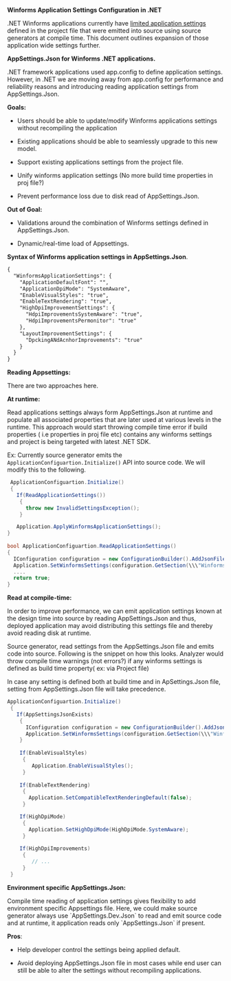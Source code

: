 **Winforms Application Settings Configuration in .NET**

.NET Winforms applications currently have [limited application
settings](https://docs.microsoft.com/en-us/dotnet/desktop/winforms/whats-new/net60?view=netdesktop-6.0#new-application-bootstrap)
defined in the project file that were emitted into source using source
generators at compile time. This document outlines expansion of those
application wide settings further.

**AppSettings.Json for Winforms .NET applications.**

.NET framework applications used app.config to define application
settings. However, in .NET we are moving away from app.config for
performance and reliability reasons and introducing reading application
settings from AppSettings.Json.

**Goals:**

-   Users should be able to update/modify Winforms applications settings
    without recompiling the application

-   Existing applications should be able to seamlessly upgrade to this
    new model.

-   Support existing applications settings from the project file.

-   Unify winforms application settings (No more build time properties
    in proj file?)

-   Prevent performance loss due to disk read of AppSettings.Json.

**Out of Goal:**

-   Validations around the combination of Winforms settings defined in
    AppSettings.Json.

-   Dynamic/real-time load of Appsettings.

**Syntax of Winforms application settings in AppSettings.Json**.

```xml
{
  "WinformsApplicationSettings": {
    "ApplicationDefaultFont": "",
    "ApplicationDpiMode": "SystemAware",
    "EnableVisualStyles": "true",
    "EnableTextRendering": "true",
    "HighDpiImprovementSettings": {
      "HdpiImprovementsSystemAware": "true",
      "HdpiImprovementsPermonitor": "true"
    },
    "LayoutImprovementSettings": {
      "DpckingANdAcnhorImprovements": "true"
    }
  }
}
```

**Reading Appsettings:**

There are two approaches here.

**At runtime:**

Read applications settings always form AppSettings.Json at runtime and
populate all associated properties that are later used at various levels
in the runtime. This approach would start throwing compile time error if
build properties ( i.e properties in proj file etc) contains any winforms settings and project is being targeted
with latest .NET SDK.

Ex: Currently source generator emits the `ApplicationConfiguartion.Initialize()` API into source code. We will
modify this to the following.

```cs
 ApplicationConfiguartion.Initialize()
 {
   If(ReadApplicationSettings())
    { 
      throw new InvalidSettingsException();
    }

   Application.ApplyWinformsApplicationSettings();
}
 
bool ApplicationConfiguartion.ReadApplicationSettings()
{
  IConfiguration configuration = new ConfigurationBuilder().AddJsonFile(\\\"appsettings.json\\\",true).Build()\");
  Application.SetWinformsSettings(configuration.GetSection(\\\"WinformsOptionalSettings\\\").Get\<WinformsOptionalSettings\>())\");
  ....
  return true;
}
```

**Read at compile-time:**

In order to improve performance, we can emit application settings known
at the design time into source by reading AppSettings.Json and thus,
deployed application may avoid distributing this settings file and
thereby avoid reading disk at runtime.

Source generator, read settings from the AppSettings.Json file and emits
code into source. Following is the snippet on how this looks. Analyzer
would throw compile time warnings (not errors?) if any winforms settings is defined as build time property( ex: via Project file)

In case any setting is defined both at build time and in ApSettings.Json file, setting from AppSettings.Json file will take precedence.
```cs
ApplicationConfiguartion.Initialize()
 {
   If(AppSettingsJsonExists)
    {
      IConfiguration configuration = new ConfigurationBuilder().AddJsonFile(\\\"appsettings.json\\\", true).Build()\");
      Application.SetWinformsSettings(configuration.GetSection(\\\"WinformsOptionalSettings\\\").Get\<WinformsOptionalSettings\>())\"); 
    }
    
    If(EnableVisualStyles)
     {
        Application.EnableVisualStyles();
     }
     
    If(EnableTextRendering)
     {
       Application.SetCompatibleTextRenderingDefault(false);
     }

    If(HighDpiMode)
     {
       Application.SetHighDpiMode(HighDpiMode.SystemAware);
     }
    
    If(HighDpiImprovements)
     {
        // ...
     }
 }
```
**Environment specific AppSettings.Json:**

Compile time reading of application settings gives flexibility to add
environment specific Appsettings file. Here, we could make source
generator always use \`AppSettings.Dev.Json\` to read and emit source
code and at runtime, it application reads only \`AppSettings.Json\` if
present.

**Pros**:

-   Help developer control the settings being applied default.

-   Avoid deploying AppSettings.Json file in most cases while end user
    can still be able to alter the settings without recompiling
    applications.

